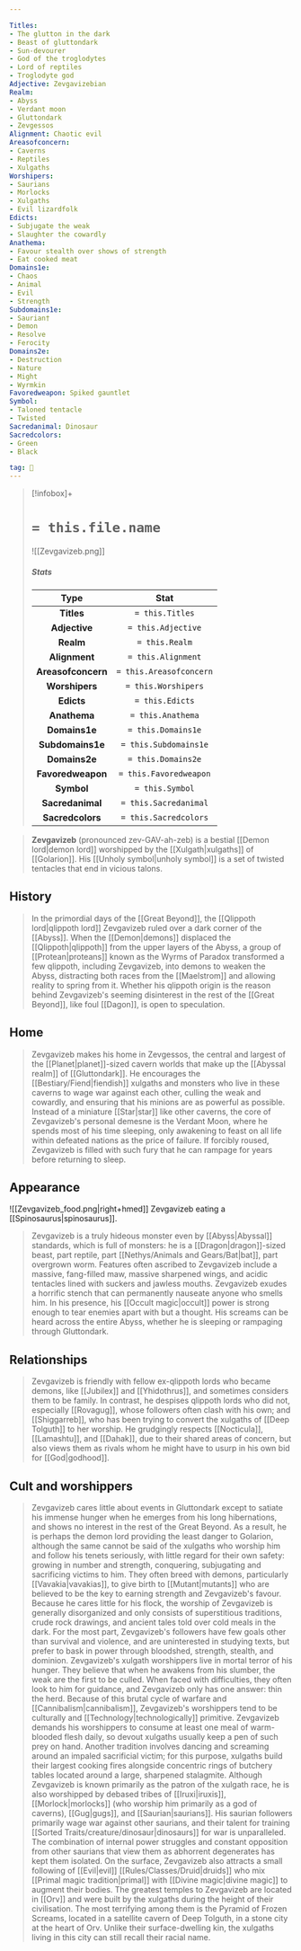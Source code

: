 ```yaml
---

Titles:
- The glutton in the dark
- Beast of gluttondark
- Sun-devourer
- God of the troglodytes
- Lord of reptiles
- Troglodyte god
Adjective: Zevgavizebian
Realm:
- Abyss
- Verdant moon
- Gluttondark
- Zevgessos
Alignment: Chaotic evil
Areasofconcern:
- Caverns
- Reptiles
- Xulgaths
Worshipers:
- Saurians
- Morlocks
- Xulgaths
- Evil lizardfolk
Edicts:
- Subjugate the weak
- Slaughter the cowardly
Anathema:
- Favour stealth over shows of strength
- Eat cooked meat
Domains1e:
- Chaos
- Animal
- Evil
- Strength
Subdomains1e:
- Saurian†
- Demon
- Resolve
- Ferocity
Domains2e:
- Destruction
- Nature
- Might
- Wyrmkin
Favoredweapon: Spiked gauntlet
Symbol:
- Taloned tentacle
- Twisted
Sacredanimal: Dinosaur
Sacredcolors:
- Green
- Black

tag: 🙏
---
```


> [!infobox]+
> #  `= this.file.name`
> ![[Zevgavizeb.png]]
> ##### Stats
> Type | Stat |
> :---:|:---:|
> **Titles** | `= this.Titles` |
> **Adjective** | `= this.Adjective` |
> **Realm** | `= this.Realm` |
> **Alignment** | `= this.Alignment` |
> **Areasofconcern** | `= this.Areasofconcern` |
> **Worshipers** | `= this.Worshipers` |
> **Edicts** | `= this.Edicts` |
> **Anathema** | `= this.Anathema` |
> **Domains1e** | `= this.Domains1e` |
> **Subdomains1e** | `= this.Subdomains1e` |
> **Domains2e** | `= this.Domains2e` |
> **Favoredweapon** | `= this.Favoredweapon` |
> **Symbol** | `= this.Symbol` |
> **Sacredanimal** | `= this.Sacredanimal` |
> **Sacredcolors** | `= this.Sacredcolors` |



> **Zevgavizeb** (pronounced zev-GAV-ah-zeb) is a bestial [[Demon lord|demon lord]] worshipped by the [[Xulgath|xulgaths]] of [[Golarion]]. His [[Unholy symbol|unholy symbol]] is a set of twisted tentacles that end in vicious talons.



## History

> In the primordial days of the [[Great Beyond]], the [[Qlippoth lord|qlippoth lord]] Zevgavizeb ruled over a dark corner of the [[Abyss]]. When the [[Demon|demons]] displaced the [[Qlippoth|qlippoth]] from the upper layers of the Abyss, a group of [[Protean|proteans]] known as the Wyrms of Paradox transformed a few qlippoth, including Zevgavizeb, into demons to weaken the Abyss, distracting both races from the [[Maelstrom]] and allowing reality to spring from it.
> Whether his qlippoth origin is the reason behind Zevgavizeb's seeming disinterest in the rest of the [[Great Beyond]], like foul [[Dagon]], is open to speculation.


## Home

> Zevgavizeb makes his home in Zevgessos, the central and largest of the [[Planet|planet]]-sized cavern worlds that make up the [[Abyssal realm]] of [[Gluttondark]]. He encourages the [[Bestiary/Fiend|fiendish]] xulgaths and monsters who live in these caverns to wage war against each other, culling the weak and cowardly, and ensuring that his minions are as powerful as possible. Instead of a miniature [[Star|star]] like other caverns, the core of Zevgavizeb's personal demesne is the Verdant Moon, where he spends most of his time sleeping, only awakening to feast on all life within defeated nations as the price of failure. If forcibly roused, Zevgavizeb is filled with such fury that he can rampage for years before returning to sleep.


## Appearance

![[Zevgavizeb_food.png|right+hmed]] 
 Zevgavizeb eating a [[Spinosaurus|spinosaurus]].
> Zevgavizeb is a truly hideous monster even by [[Abyss|Abyssal]] standards, which is full of monsters: he is a [[Dragon|dragon]]-sized beast, part reptile, part [[Nethys/Animals and Gears/Bat|bat]], part overgrown worm. Features often ascribed to Zevgavizeb include a massive, fang-filled maw, massive sharpened wings, and acidic tentacles lined with suckers and jawless mouths.
> Zevgavizeb exudes a horrific stench that can permanently nauseate anyone who smells him. In his presence, his [[Occult magic|occult]] power is strong enough to tear enemies apart with but a thought. His screams can be heard across the entire Abyss, whether he is sleeping or rampaging through Gluttondark.


## Relationships

> Zevgavizeb is friendly with fellow ex-qlippoth lords who became demons, like [[Jubilex]] and [[Yhidothrus]], and sometimes considers them to be family. In contrast, he despises qlippoth lords who did not, especially [[Rovagug]], whose followers often clash with his own; and [[Shiggarreb]], who has been trying to convert the xulgaths of [[Deep Tolguth]] to her worship. He grudgingly respects [[Nocticula]], [[Lamashtu]], and [[Dahak]], due to their shared areas of concern, but also views them as rivals whom he might have to usurp in his own bid for [[God|godhood]].


## Cult and worshippers

> Zevgavizeb cares little about events in Gluttondark except to satiate his immense hunger when he emerges from his long hibernations, and shows no interest in the rest of the Great Beyond. As a result, he is perhaps the demon lord providing the least danger to Golarion, although the same cannot be said of the xulgaths who worship him and follow his tenets seriously, with little regard for their own safety: growing in number and strength, conquering, subjugating and sacrificing victims to him. They often breed with demons, particularly [[Vavakia|vavakias]], to give birth to [[Mutant|mutants]] who are believed to be the key to earning strength and Zevgavizeb's favour.
> Because he cares little for his flock, the worship of Zevgavizeb is generally disorganized and only consists of superstitious traditions, crude rock drawings, and ancient tales told over cold meals in the dark. For the most part, Zevgavizeb's followers have few goals other than survival and violence, and are uninterested in studying texts, but prefer to bask in power through bloodshed, strength, stealth, and dominion.
> Zevgavizeb's xulgath worshippers live in mortal terror of his hunger. They believe that when he awakens from his slumber, the weak are the first to be culled. When faced with difficulties, they often look to him for guidance, and Zevgavizeb only has one answer: thin the herd. Because of this brutal cycle of warfare and [[Cannibalism|cannibalism]], Zevgavizeb's worshippers tend to be culturally and [[Technology|technologically]] primitive.
> Zevgavizeb demands his worshippers to consume at least one meal of warm-blooded flesh daily, so devout xulgaths usually keep a pen of such prey on hand. Another tradition involves dancing and screaming around an impaled sacrificial victim; for this purpose, xulgaths build their largest cooking fires alongside concentric rings of butchery tables located around a large, sharpened stalagmite.
> Although Zevgavizeb is known primarily as the patron of the xulgath race, he is also worshipped by debased tribes of [[Iruxi|iruxis]], [[Morlock|morlocks]] (who worship him primarily as a god of caverns), [[Gug|gugs]], and [[Saurian|saurians]]. His saurian followers primarily wage war against other saurians, and their talent for training [[Sorted Traits/creature/dinosaur|dinosaurs]] for war is unparalleled. The combination of internal power struggles and constant opposition from other saurians that view them as abhorrent degenerates has kept them isolated.
> On the surface, Zevgavizeb also attracts a small following of [[Evil|evil]] [[Rules/Classes/Druid|druids]] who mix [[Primal magic tradition|primal]] with [[Divine magic|divine magic]] to augment their bodies.
> The greatest temples to Zevgavizeb are located in [[Orv]] and were built by the xulgaths during the height of their civilisation. The most terrifying among them is the Pyramid of Frozen Screams, located in a satellite cavern of Deep Tolguth, in a stone city at the heart of Orv. Unlike their surface-dwelling kin, the xulgaths living in this city can still recall their racial name.









